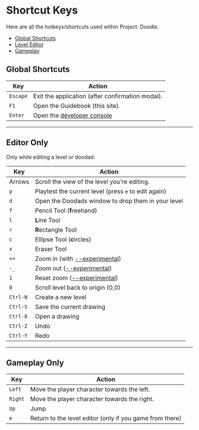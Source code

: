 # Shortcut Keys

Here are all the hotkeys/shortcuts used within Project: Doodle.

* [Global Shortcuts](#global-shortcuts)
* [Level Editor](#editor-only)
* [Gameplay](#gameplay-only)

## Global Shortcuts

| Key      | Action                                                     |
|----------|------------------------------------------------------------|
| `Escape` | Exit the application (after confirmation modal).           |
| `F1`     | Open the Guidebook (this site).                            |
| `Enter`  | Open the [developer console](hacking.md#developer-console) |

---

## Editor Only

Only while editing a level or doodad:

| Key      | Action                                               |
|----------|------------------------------------------------------|
| Arrows   | Scroll the view of the level you're editing.         |
| `p`      | Playtest the current level (press `e` to edit again) |
| `d`      | Open the Doodads window to drop them in your level   |
| `f`      | Pencil Tool (**f**reehand)                           |
| `l`      | **L**ine Tool                                        |
| `r`      | **R**ectangle Tool                                   |
| `c`      | Ellipse Tool (**c**ircles)                           |
| `x`      | Eraser Tool                                          |
| `+=`     | Zoom in (with [--experimental](experimental.md))     |
| `-_`     | Zoom out ([--experimental](experimental.md))         |
| `1`      | Reset zoom ([--experimental](experimental.md))       |
| `0`      | Scroll level back to origin (0,0)                    |
| `Ctrl-N` | Create a new level                                   |
| `Ctrl-S` | Save the current drawing                             |
| `Ctrl-O` | Open a drawing                                       |
| `Ctrl-Z` | Undo                                                 |
| `Ctrl-Y` | Redo                                                 |

---

## Gameplay Only

| Key     | Action                                                   |
|---------|----------------------------------------------------------|
| `Left`  | Move the player character towards the left.              |
| `Right` | Move the player character towards the right.             |
| `Up`    | Jump                                                     |
| `e`     | Return to the level editor (only if you game from there) |

&nbsp;

